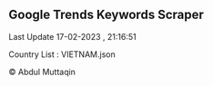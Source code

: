 

## Google Trends Keywords Scraper 
 
Last Update 17-02-2023 , 21:16:51

Country List :
VIETNAM.json



© Abdul Muttaqin 
